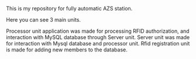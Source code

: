 
This is my repository for fully automatic AZS station.

Here you can see 3 main units.

Processor unit application was made for processing RFID authorization, and interaction with MySQL database through Server unit.
Server unit was made for interaction with Mysql database and processor unit.
Rfid registration unit is made for adding new members to the database.